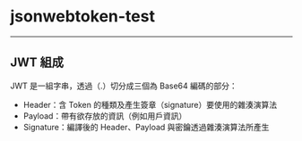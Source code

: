 # jsonwebtoken-test
-----------------------------


## JWT 組成
JWT 是一組字串，透過（.）切分成三個為 Base64 編碼的部分：
*  Header：含 Token 的種類及產生簽章（signature）要使用的雜湊演算法
*  Payload：帶有欲存放的資訊（例如用戶資訊）
*  Signature：編譯後的 Header、Payload 與密鑰透過雜湊演算法所產生

